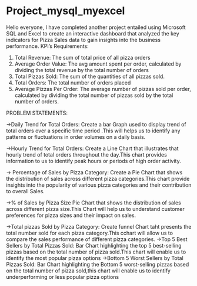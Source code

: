 # Project_mysql_myexcel

Hello everyone,
I have completed another project entailed using Microsoft SQL and Excel to create an interactive dashboard that analyzed the key indicators for Pizza Sales data to gain insights into the business performance.
KPI’s Requirements:
1.	Total Revenue: The sum of total price of all pizza orders
2.	Average Order Value: The avg amount spent per order, calculated by dividing the total revenue by the total number of orders
3.	Total Pizzas Sold: The sum of the quantities of all pizzas sold.
4.	Total Orders: The total number of orders placed
5.	Average Pizzas Per Order:  The average number of pizzas sold per order, calculated by dividing the total number of pizzas sold by the total number of orders.
   
   PROBLEM STATEMENTS:
   
->Daily Trend for Total Orders:
Create a bar Graph used to display trend of total orders over a specific time period .This will helps us to identify any patterns or fluctuations in order volumes on a daily basis.

->Hourly Trend for Total Orders:
Create a Line Chart that illustrates that hourly trend of total orders throughout the day.This chart provides information to us to identify peak hours or periods of high order activity.

-> Percentage of Sales by Pizza Category:
Create a Pie Chart that shows the distribution of sales across different pizza categories.This chart provide insights into the popularity of various pizza categories and their contribution to overall Sales.

->% of Sales by Pizza Size
Pie Chart that shows the distribution of sales across different pizza size.This Chart will help us to understand customer preferences for pizza sizes and their impact on sales.

->Total pizzas Sold by Pizza Category:
Create funnel Chart taht presents the total number sold for each pizza category.This cchart will allow us to compare the sales performance of different pizza categories.
->Top 5 Best Sellers by Total Pizzas Sold:
Bar Chart highlighting the top 5 best-selling pizzas based on the total number of pizza sold.This 
chart will enable us to identify the most popular pizza options
->Bottom 5 Worst Sellers by Total Pizzas Sold:
Bar Chart highlighting the Bottom 5 worst-selling pizzas based on the total number of pizza sold,this 
chart will enable us to identify underperforming or less popular pizza options

